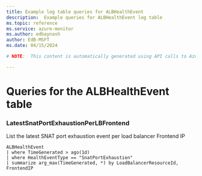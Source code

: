 ```yaml
---
title: Example log table queries for ALBHealthEvent
description:  Example queries for ALBHealthEvent log table
ms.topic: reference
ms.service: azure-monitor
ms.author: edbaynash
author: EdB-MSFT
ms.date: 04/15/2024

# NOTE:  This content is automatically generated using API calls to Azure. Any edits made on these files will be overwritten in the next run of the script. 

---
```


# Queries for the ALBHealthEvent table


### LatestSnatPortExhaustionPerLBFrontend  


List the latest SNAT port exhaustion event per load balancer Frontend IP  

```query
ALBHealthEvent
| where TimeGenerated > ago(1d)
| where HealthEventType == "SnatPortExhaustion"
| summarize arg_max(TimeGenerated, *) by LoadBalancerResourceId, FrontendIP
```

